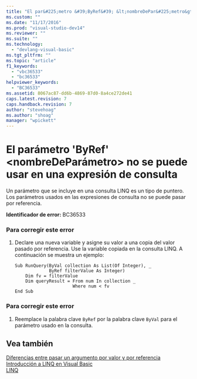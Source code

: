 ```yaml
---
title: "El par&#225;metro &#39;ByRef&#39; &lt;nombreDePar&#225;metro&gt; no se puede usar en una expresi&#243;n de consulta | Microsoft Docs"
ms.custom: ""
ms.date: "11/17/2016"
ms.prod: "visual-studio-dev14"
ms.reviewer: ""
ms.suite: ""
ms.technology: 
  - "devlang-visual-basic"
ms.tgt_pltfrm: ""
ms.topic: "article"
f1_keywords: 
  - "vbc36533"
  - "bc36533"
helpviewer_keywords: 
  - "BC36533"
ms.assetid: 8067ac87-dd6b-4869-87d0-8a4ce272de41
caps.latest.revision: 7
caps.handback.revision: 7
author: "stevehoag"
ms.author: "shoag"
manager: "wpickett"
---
```

# El par&#225;metro &#39;ByRef&#39; &lt;nombreDePar&#225;metro&gt; no se puede usar en una expresi&#243;n de consulta
Un parámetro que se incluye en una consulta LINQ es un tipo de puntero. Los parámetros usados en las expresiones de consulta no se puede pasar por referencia.  
  
 **Identificador de error:** BC36533  
  
### Para corregir este error  
  
1.  Declare una nueva variable y asigne su valor a una copia del valor pasado por referencia. Use la variable copiada en la consulta LINQ. A continuación se muestra un ejemplo:  
  
    ```vb#  
    Sub RunQuery(ByVal collection As List(Of Integer), _  
                 ByRef filterValue As Integer)  
        Dim fv = filterValue  
        Dim queryResult = From num In collection _  
                          Where num < fv  
    End Sub  
    ```  
  
### Para corregir este error  
  
1.  Reemplace la palabra clave `ByRef` por la palabra clave `ByVal` para el parámetro usado en la consulta.  
  
## Vea también  
 [Diferencias entre pasar un argumento por valor y por referencia](/dotnet/visual-basic/programming-guide/language-features/procedures/differences-between-passing-an-argument-by-value-and-by-reference)   
 [Introducción a LINQ en Visual Basic](/dotnet/visual-basic/programming-guide/language-features/linq/introduction-to-linq)   
 [LINQ](/dotnet/visual-basic/programming-guide/language-features/linq/index)